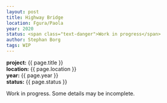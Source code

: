 ```yaml
---
layout: post
title: Highway Bridge
location: Fgura/Paola
year: 2020
status: <span class="text-danger">Work in progress</span>
author: Stephan Borg
tags: WIP
---
```


**project:** {{ page.title }}<br>
**location:** {{ page.location }}<br>
**year:** {{ page.year }}<br>
**status:** {{ page.status }}<br>

<div class="alert alert-warning" role="alert">
  Work in progress. Some details may be incomplete.
</div>
<!--
### Per Tviet

Works of per tviet. He has a number of publications on his website here.

### Arch Bridges

### Lanes

Current status, StreetMix

Proposed Option 1, StreetMix

Proposed Option 2, StreetMix

### Traffic Map

[ Images - traffic maps ]

Traffic map

### Historical Modelling

Images of 3D model / walkthrough (results)

### Site Analysis and Data Aggregate

Site Map 1958

Site Map 1968

Site Map 1932

Site Map 2007

From the sitemaps
-->
